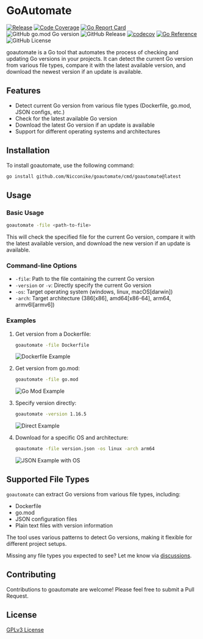 # GoAutomate

[![Release](https://github.com/Nicconike/goautomate/actions/workflows/release.yml/badge.svg)](https://github.com/Nicconike/goautomate/actions/workflows/release.yml)
[![Code Coverage](https://github.com/Nicconike/goautomate/actions/workflows/coverage.yml/badge.svg)](https://github.com/Nicconike/goautomate/actions/workflows/coverage.yml)
[![Go Report Card](https://goreportcard.com/badge/github.com/Nicconike/goautomate)](https://goreportcard.com/report/github.com/Nicconike/goautomate)
![GitHub go.mod Go version](https://img.shields.io/github/go-mod/go-version/nicconike/goautomate)
![GitHub Release](https://img.shields.io/github/v/release/nicconike/goautomate)
[![codecov](https://codecov.io/gh/Nicconike/goautomate/graph/badge.svg?token=MPIX1QLEYJ)](https://codecov.io/gh/Nicconike/goautomate)
[![Go Reference](https://pkg.go.dev/badge/github.com/Nicconike/goautomate.svg)](https://pkg.go.dev/github.com/Nicconike/goautomate)
![GitHub License](https://img.shields.io/github/license/nicconike/goautomate)

goautomate is a Go tool that automates the process of checking and updating Go versions in your projects. It can detect the current Go version from various file types, compare it with the latest available version, and download the newest version if an update is available.

## Features

- Detect current Go version from various file types (Dockerfile, go.mod, JSON configs, etc.)
- Check for the latest available Go version
- Download the latest Go version if an update is available
- Support for different operating systems and architectures

## Installation

To install goautomate, use the following command:
```sh
go install github.com/Nicconike/goautomate/cmd/goautomate@latest
```

## Usage

### Basic Usage

```sh
goautomate -file <path-to-file>
```

This will check the specified file for the current Go version, compare it with the latest available version, and download the new version if an update is available.

### Command-line Options

- `-file`: Path to the file containing the current Go version
- `-version` or `-v`: Directly specify the current Go version
- `-os`: Target operating system (windows, linux, macOS[darwin])
- `-arch`: Target architecture (386[x86], amd64[x86-64], arm64, armv6l[armv6])

### Examples

1. Get version from a Dockerfile:
	```sh
	goautomate -file Dockerfile
	```
	![Dockerfile Example](https://github.com/Nicconike/goautomate/blob/master/assets/dockerfile_example.png)

2. Get version from go.mod:
	```sh
	goautomate -file go.mod
	```
	![Go Mod Example](https://github.com/Nicconike/goautomate/blob/master/assets/gomod_example.png)

3. Specify version directly:
	```sh
	goautomate -version 1.16.5
	```
	![Direct Example](https://github.com/Nicconike/goautomate/blob/master/assets/direct_example.png)

4. Download for a specific OS and architecture:
	```sh
	goautomate -file version.json -os linux -arch arm64
	```
	![JSON Example with OS](https://github.com/Nicconike/goautomate/blob/master/assets/json_example_os_arch.png)

## Supported File Types

`goautomate` can extract Go versions from various file types, including:

- Dockerfile
- go.mod
- JSON configuration files
- Plain text files with version information

The tool uses various patterns to detect Go versions, making it flexible for different project setups.

Missing any file types you expected to see? Let me know via [discussions](https://github.com/Nicconike/goautomate/discussions).

## Contributing

Contributions to goautomate are welcome! Please feel free to submit a Pull Request.

## License

[GPLv3 License](LICENSE)
